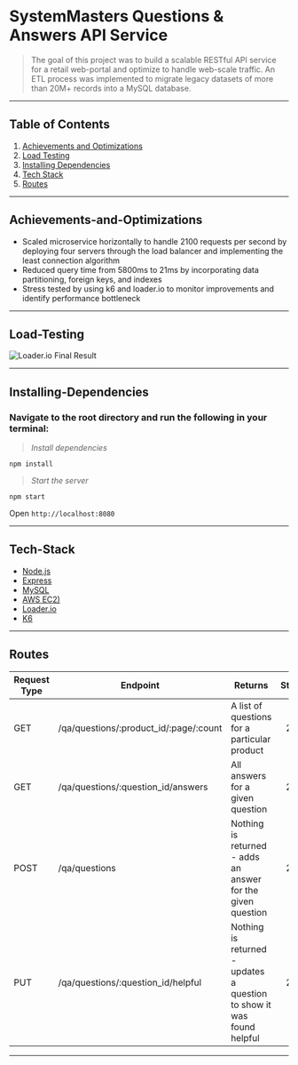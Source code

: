 # SystemMasters Questions & Answers API Service

> The goal of this project was to build a scalable RESTful API service for a retail web-portal and optimize to handle web-scale traffic. An ETL process was implemented to migrate legacy datasets of more than 20M+ records into a MySQL database. 

---

## Table of Contents

1. [Achievements and Optimizations](#Achievements-and-Optimizations)
2. [Load Testing](#Load-Testing)
3. [Installing Dependencies](#Installing-Dependencies)
4. [Tech Stack](#Tech-Stack)
5. [Routes](#Routes)

---

## Achievements-and-Optimizations

- Scaled microservice horizontally to handle 2100 requests per second by deploying four servers through the load balancer and implementing the least connection algorithm
- Reduced query time from 5800ms to 21ms by incorporating data partitioning, foreign keys, and indexes
- Stress tested by using k6 and loader.io to monitor improvements and identify performance bottleneck 

---

## Load-Testing
![Loader.io Final Result](https://user-images.githubusercontent.com/79078502/147036902-307dd92a-39fe-45de-9615-3270c19da1ea.jpg)

---

## Installing-Dependencies

### Navigate to the root directory and run the following in your terminal:

>*Install dependencies*
```
npm install
```
>*Start the server*
```
npm start
```
Open `http://localhost:8080`

---

## Tech-Stack

- [Node.js](https://nodejs.org)
- [Express](http://expressjs.com/)
- [MySQL](https://www.mysql.com/)
- [AWS EC2)](https://aws.amazon.com/console/)
- [Loader.io](https://loader.io/)
- [K6](https://k6.io/)

---

## Routes

| Request Type | Endpoint                                 | Returns                                                               | Status |
|--------------|------------------------------------------|-----------------------------------------------------------------------|:--------:|
| GET          | /qa/questions/:product_id/:page/:count   | A list of questions for a particular product                          | 200    |
| GET          | /qa/questions/:question_id/answers       | All answers for a given question                                      | 200    |
| POST         | /qa/questions                            | Nothing is returned - adds an answer for the given question           | 201    |
| PUT          | /qa/questions/:question_id/helpful       | Nothing is returned - updates a question to show it was found helpful | 204    |

---
